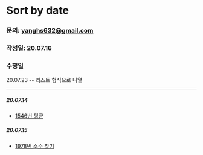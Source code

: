 # Sort by date

### 문의: yanghs632@gmail.com
### 작성일: 20.07.16
### 수정일
20.07.23 -- 리스트 형식으로 나열

---
##### 20.07.14
- [1546번 평균](solve/1546번%20평균.md)

##### 20.07.15
- [1978번 소수 찾기](solve/1978번%20소수%20찾기.md) 

